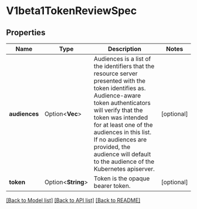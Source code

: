 # V1beta1TokenReviewSpec

## Properties

Name | Type | Description | Notes
------------ | ------------- | ------------- | -------------
**audiences** | Option<**Vec<String>**> | Audiences is a list of the identifiers that the resource server presented with the token identifies as. Audience-aware token authenticators will verify that the token was intended for at least one of the audiences in this list. If no audiences are provided, the audience will default to the audience of the Kubernetes apiserver. | [optional]
**token** | Option<**String**> | Token is the opaque bearer token. | [optional]

[[Back to Model list]](../README.md#documentation-for-models) [[Back to API list]](../README.md#documentation-for-api-endpoints) [[Back to README]](../README.md)


